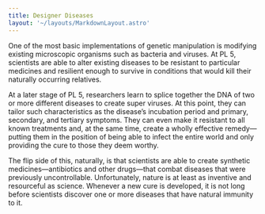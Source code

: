 ```yaml
---
title: Designer Diseases
layout: '~/layouts/MarkdownLayout.astro'
---
```

One of the most basic implementations of genetic manipulation is modifying
existing microscopic organisms such as bacteria and viruses. At PL 5,
scientists are able to alter existing diseases to be resistant to particular
medicines and resilient enough to survive in conditions that would kill their
naturally occurring relatives.

At a later stage of PL 5, researchers learn to splice together the DNA of two
or more different diseases to create super viruses. At this point, they can
tailor such characteristics as the disease’s incubation period and primary,
secondary, and tertiary symptoms. They can even make it resistant to all known
treatments and, at the same time, create a wholly effective remedy—putting
them in the position of being able to infect the entire world and only
providing the cure to those they deem worthy.

The flip side of this, naturally, is that scientists are able to create
synthetic medicines—antibiotics and other drugs—that combat diseases that were
previously uncontrollable. Unfortunately, nature is at least as inventive and
resourceful as science. Whenever a new cure is developed, it is not long
before scientists discover one or more diseases that have natural immunity to
it.

